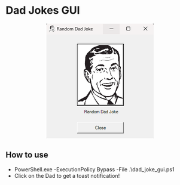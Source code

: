 # Dad Jokes GUI
<p align="center">
  <img src="https://raw.githubusercontent.com/Tachaeon/Dad_Jokes/main/images/dad.png" />
</p>


## How to use
- PowerShell.exe -ExecutionPolicy Bypass -File .\dad_joke_gui.ps1
- Click on the Dad to get a toast notification!
